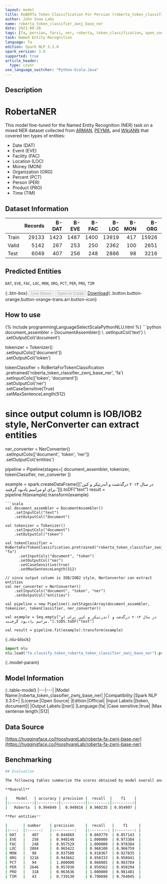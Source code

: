 ```yaml
---
layout: model
title: RoBERTa Token Classification For Persian (roberta_token_classifier_zwnj_base_ner)
author: John Snow Labs
name: roberta_token_classifier_zwnj_base_ner
date: 2021-09-28
tags: [fa, persian, farsi, ner, roberta, token_classification, open_source]
task: Named Entity Recognition
language: fa
edition: Spark NLP 3.3.0
spark_version: 3.0
supported: true
article_header:
  type: cover
use_language_switcher: "Python-Scala-Java"
---
```


## Description

# RobertaNER

This model fine-tuned for the Named Entity Recognition (NER) task on a mixed NER dataset collected from [ARMAN](https://github.com/HaniehP/PersianNER), [PEYMA](http://nsurl.org/2019-2/tasks/task-7-named-entity-recognition-ner-for-farsi/), and [WikiANN](https://elisa-ie.github.io/wikiann/) that covered ten types of entities: 

- Date (DAT)
- Event (EVE)
- Facility (FAC)
- Location (LOC)
- Money (MON)
- Organization (ORG)
- Percent (PCT)
- Person (PER)
- Product (PRO)
- Time (TIM)

## Dataset Information

|       |   Records |   B-DAT |   B-EVE |   B-FAC |   B-LOC |   B-MON |   B-ORG |   B-PCT |   B-PER |   B-PRO |   B-TIM |   I-DAT |   I-EVE |   I-FAC |   I-LOC |   I-MON |   I-ORG |   I-PCT |   I-PER |   I-PRO |   I-TIM |
|:------|----------:|--------:|--------:|--------:|--------:|--------:|--------:|--------:|--------:|--------:|--------:|--------:|--------:|--------:|--------:|--------:|--------:|--------:|--------:|--------:|--------:|
| Train |     29133 |    1423 |    1487 |    1400 |   13919 |     417 |   15926 |     355 |   12347 |    1855 |     150 |    1947 |    5018 |    2421 |    4118 |    1059 |   19579 |     573 |    7699 |    1914 |     332 |
| Valid |      5142 |     267 |     253 |     250 |    2362 |     100 |    2651 |      64 |    2173 |     317 |      19 |     373 |     799 |     387 |     717 |     270 |    3260 |     101 |    1382 |     303 |      35 |
| Test  |      6049 |     407 |     256 |     248 |    2886 |      98 |    3216 |      94 |    2646 |     318 |      43 |     568 |     888 |     408 |     858 |     263 |    3967 |     141 |    1707 |     296 |      78 |

## Predicted Entities

`DAT`, `EVE`, `FAC`, `LOC`, `MON`, `ORG`, `PCT`, `PER`, `PRO`, `TIM`

{:.btn-box}
<button class="button button-orange" disabled>Live Demo</button>
<button class="button button-orange" disabled>Open in Colab</button>
[Download](https://s3.amazonaws.com/auxdata.johnsnowlabs.com/public/models/roberta_token_classifier_zwnj_base_ner_fa_3.3.0_3.0_1632835301097.zip){:.button.button-orange.button-orange-trans.arr.button-icon}

## How to use



<div class="tabs-box" markdown="1">
{% include programmingLanguageSelectScalaPythonNLU.html %}
```python
document_assembler = DocumentAssembler() \
    .setInputCol('text') \
    .setOutputCol('document')

tokenizer = Tokenizer() \
    .setInputCols(['document']) \
    .setOutputCol('token')

tokenClassifier = RoBertaForTokenClassification \
      .pretrained('roberta_token_classifier_zwnj_base_ner', 'fa') \
      .setInputCols(['token', 'document']) \
      .setOutputCol('ner') \
      .setCaseSensitive(True) \
      .setMaxSentenceLength(512)

# since output column is IOB/IOB2 style, NerConverter can extract entities
ner_converter = NerConverter() \
    .setInputCols(['document', 'token', 'ner']) \
    .setOutputCol('entities')

pipeline = Pipeline(stages=[
    document_assembler, 
    tokenizer,
    tokenClassifier,
    ner_converter
])

example = spark.createDataFrame([['در سال ۲۰۱۳ درگذشت و آندرتیکر و کین برای او مراسم یادبود گرفتند.']]).toDF("text")
result = pipeline.fit(example).transform(example)
```
```scala
val document_assembler = DocumentAssembler() 
    .setInputCol("text") 
    .setOutputCol("document")

val tokenizer = Tokenizer() 
    .setInputCols("document") 
    .setOutputCol("token")

val tokenClassifier = RoBertaForTokenClassification.pretrained("roberta_token_classifier_zwnj_base_ner", "fa")
      .setInputCols("document", "token")
      .setOutputCol("ner")
      .setCaseSensitive(true)
      .setMaxSentenceLength(512)

// since output column is IOB/IOB2 style, NerConverter can extract entities
val ner_converter = NerConverter() 
    .setInputCols("document", "token", "ner") 
    .setOutputCol("entities")

val pipeline = new Pipeline().setStages(Array(document_assembler, tokenizer, tokenClassifier, ner_converter))

val example = Seq.empty["در سال ۲۰۱۳ درگذشت و آندرتیکر و کین برای او مراسم یادبود گرفتند."].toDS.toDF("text")

val result = pipeline.fit(example).transform(example)
```


{:.nlu-block}
```python
import nlu
nlu.load("fa.classify.token_roberta_token_classifier_zwnj_base_ner").predict("""در سال ۲۰۱۳ درگذشت و آندرتیکر و کین برای او مراسم یادبود گرفتند.""")
```

</div>

{:.model-param}
## Model Information

{:.table-model}
|---|---|
|Model Name:|roberta_token_classifier_zwnj_base_ner|
|Compatibility:|Spark NLP 3.3.0+|
|License:|Open Source|
|Edition:|Official|
|Input Labels:|[token, document]|
|Output Labels:|[ner]|
|Language:|fa|
|Case sensitive:|true|
|Max sentense length:|512|

## Data Source

[https://huggingface.co/HooshvareLab/roberta-fa-zwnj-base-ner](https://huggingface.co/HooshvareLab/roberta-fa-zwnj-base-ner)

## Benchmarking

```bash
## Evaluation

The following tables summarize the scores obtained by model overall and per each class.

**Overall**

|    Model   | accuracy | precision |  recall  |    f1    |
|:----------:|:--------:|:---------:|:--------:|:--------:|
|   Roberta  | 0.994849 |  0.949816 | 0.960235 | 0.954997 |

**Per entities**

|     	| number 	| precision 	|  recall  	|    f1    	|
|:---:	|:------:	|:---------:	|:--------:	|:--------:	|
| DAT 	|   407  	|  0.844869 	| 0.869779 	| 0.857143 	|
| EVE 	|   256  	|  0.948148 	| 1.000000 	| 0.973384 	|
| FAC 	|   248  	|  0.957529 	| 1.000000 	| 0.978304 	|
| LOC 	|  2884  	|  0.965422 	| 0.968100 	| 0.966759 	|
| MON 	|   98   	|  0.937500 	| 0.918367 	| 0.927835 	|
| ORG 	|  3216  	|  0.943662 	| 0.958333 	| 0.950941 	|
| PCT 	|   94   	|  1.000000 	| 0.968085 	| 0.983784 	|
| PER 	|  2646  	|  0.957030 	| 0.959562 	| 0.958294 	|
| PRO 	|   318  	|  0.963636 	| 1.000000 	| 0.981481 	|
| TIM 	|   43   	|  0.739130 	| 0.790698 	| 0.764045 	|

```